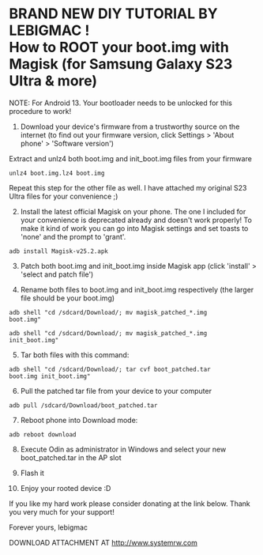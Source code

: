 
<h1>BRAND NEW DIY TUTORIAL BY LEBIGMAC !<br>How to ROOT your boot.img with Magisk (for Samsung Galaxy S23 Ultra & more)</h1>

NOTE: For Android 13. Your bootloader needs to be unlocked for this procedure to work!


1) Download your device's firmware from a trustworthy source on the internet (to find out your firmware version, click Settings > 'About phone' > 'Software version')

Extract and unlz4 both boot.img and init_boot.img files from your firmware

<code>unlz4 boot.img.lz4 boot.img</code>

Repeat this step for the other file as well. I have attached my original S23 Ultra files for your convenience ;)


2) Install the latest official Magisk on your phone. The one I included for your convenience is deprecated already and doesn't work properly! To make it kind of work you can go into Magisk settings and set toasts to 'none' and the prompt to 'grant'.

<code>adb install Magisk-v25.2.apk</code>


3) Patch both boot.img and init_boot.img inside Magisk app (click 'install' > 'select and patch file')


4) Rename both files to boot.img and init_boot.img respectively (the larger file should be your boot.img)

<code>adb shell "cd /sdcard/Download/; mv magisk_patched_*.img boot.img"</code>

<code>adb shell "cd /sdcard/Download/; mv magisk_patched_*.img init_boot.img"</code>


5) Tar both files with this command:

<code>adb shell "cd /sdcard/Download/; tar cvf boot_patched.tar boot.img init_boot.img"</code>


6) Pull the patched tar file from your device to your computer

<code>adb pull /sdcard/Download/boot_patched.tar</code>


7) Reboot phone into Download mode:

<code>adb reboot download</code>


8) Execute Odin as administrator in Windows and select your new boot_patched.tar in the AP slot


9) Flash it


10) Enjoy your rooted device :D


If you like my hard work please consider donating at the link below.
Thank you very much for your support!


Forever yours,
lebigmac


DOWNLOAD ATTACHMENT AT
http://www.systemrw.com
